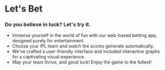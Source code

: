 # Let's Bet
### Do you believe in luck? Let's try it.

* Immerse yourself in the world of fun with our web-based betting app, designed purely for entertainment.
* Choose your IPL team and watch the scores generate automatically.
* We've crafted a user-friendly interface and included interactive graphs for a captivating visual experience.
* May your team thrive, and good luck! Enjoy the game to the fullest!
